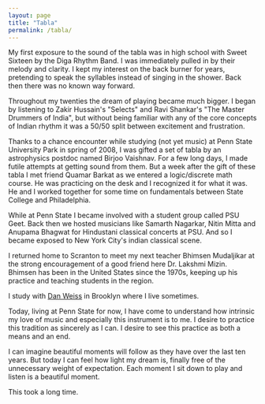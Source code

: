 ```yaml
---
layout: page
title: "Tabla"
permalink: /tabla/
---
```


My first exposure to the sound of the tabla was in high school with Sweet Sixteen by the Diga Rhythm Band. I was immediately pulled in by their melody and clarity. I kept my interest on the back burner for years, pretending to speak the syllables instead of singing in the shower. Back then there was no known way forward.

Throughout my twenties the dream of playing became much bigger. I began by listening to Zakir Hussain's "Selects" and Ravi Shankar's "The Master Drummers of India", but without being familiar with any of the core concepts of Indian rhythm it was a 50/50 split between excitement and frustration.

Thanks to a chance encounter while studying (not yet music) at Penn State University Park in spring of 2008, I was gifted a set of tabla by an astrophysics postdoc named Birjoo Vaishnav. For a few long days, I made futile attempts at getting sound from them. But a week after the gift of these tabla I met friend Quamar Barkat as we entered a logic/discrete math course. He was practicing on the desk and I recognized it for what it was. He and I worked together for some time on fundamentals between State College and Philadelphia.

While at Penn State I became involved with a student group called PSU Geet. Back then we hosted musicians like Samarth Nagarkar, Nitin Mitta and Anupama Bhagwat for Hindustani classical concerts at PSU. And so I became exposed to New York City's indian classical scene.

I returned home to Scranton to meet my next teacher Bhimsen Mudaljikar at the strong encouragement of a good friend here Dr. Lakshmi Mizin. Bhimsen has been in the United States since the 1970s, keeping up his practice and teaching students in the region.

I study with [Dan Weiss](http://danweiss.net) in Brooklyn where I live sometimes.

Today, living at Penn State for now, I have come to understand how intrinsic my love of music and especially this instrument is to me. I desire to practice this tradition as sincerely as I can. I desire to see this practice as both a means and an end. 

I can imagine beautiful moments will follow as they have over the last ten years. But today I can feel how light my dream is, finally free of the unnecessary weight of expectation. Each moment I sit down to play and listen is a beautiful moment.

This took a long time.
